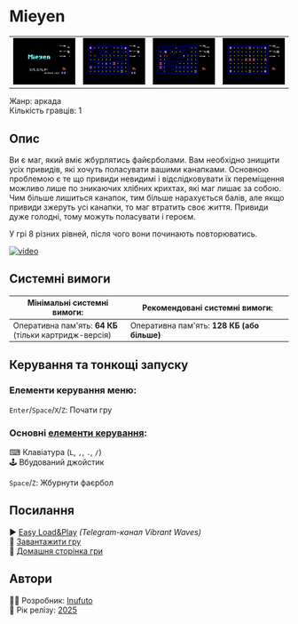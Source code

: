 # Mieyen

| | | | |
| --- | --- | --- | --- |
|![screen1](screenshots/scrn_mieyen_01.png)|![screen2](screenshots/scrn_mieyen_02.png)|![screen3](screenshots/scrn_mieyen_03.png)|![screen4](screenshots/scrn_mieyen_04.png)|

Жанр: аркада  
Кількість гравців: 1

## Опис

Ви є маг, який вміє жбурлятись файєрболами. Вам необхідно знищити усіх привидів, які хочуть поласувати вашими канапками. Основною проблемою є те що привиди невидимі і відслідковувати їх переміщення можливо лише по зникаючих хлібних крихтах, які маг лишає за собою. Чим більше лишиться канапок, тим більше нарахується балів, але якщо привиди зжеруть усі канапки, то маг втратить своє життя. Привиди дуже голодні, тому можуть поласувати і героєм.

У грі 8 різних рівней, після чого вони починають повторюватись.

[![video](https://img.youtube.com/vi/X2i1J6ijJwQ/0.jpg)](https://www.youtube.com/watch?v=X2i1J6ijJwQ)

## Системні вимоги

|Мінімальні системні вимоги:|Рекомендовані системні вимоги:|
|---------------------------|------------------------------|
|Оперативна пам'ять: **64 КБ**<br>(тільки картридж-версія)|Оперативна пам'ять: **128 КБ (або більше)**|  

## Керування та тонкощі запуску
### Елементи керування меню:

`Enter`/`Space`/`X`/`Z`: Почати гру  

### Основні [елементи керування](../controllers.md):
⌨ Клавіатура (`L`, `,`, `.`, `/`)  
🕹 Вбудований джойстик  

`Space`/`Z`: Жбурнути фаєрбол

## Посилання

▶ [Easy Load&Play]() *(Telegram-канал Vibrant Waves)*  
💾 [Завантажити гру]()  
🏡 [Домашня сторінка гри](http://inufuto.web.fc2.com/8bit/mieyen/#ep64)

## Автори
👨‍💻 Розробник: [Inufuto](../../community/inufuto.md)  
📅 Рік релізу: [2025](../release_years/2025.md)  